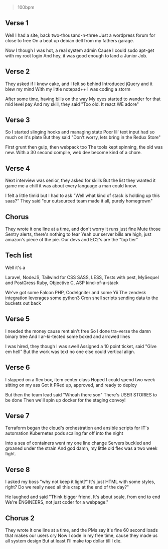 > 100bpm

## Verse 1
Well I had a site, back two-thousand-n-three
Just a wordpress forum for close to free 
On a beat up debian dell from my fathers garage.

Now I though I was hot, a real system admin
Cause I could sudo apt-get with my root login
And hey, it was good enough to land a Junior Job.

## Verse 2
They asked if I knew cake, and I felt so behind
Introduced jQuery and it blew my mind
With my little notepad++ I was coding a storm

After some time, having bills on the way
My eyes started to wander for that mid level pay
And my skill, they said "Too old. It react WE adore"

## Verse 3
So I started slinging hooks and managing state
Poor lil' text input had so much on it's plate
But they said "Don't worry, lets bring in the Redux Store"

First grunt then gulp, then webpack too
The tools kept spinning, the old was new.
With a 30 second compile, web dev become kind of a chore.

## Verse 4
Next interview was senior, they asked for skills
But the list they wanted it game me a chill
it was about every language a man could know.

I felt a little timid but I had to ask
"Well what kind of stack is holding up this saas?"
They said "our outsourced team made it all, purely homegrown"

## Chorus
They wrote it one line at a time, and don't worry it runs just fine
Mute those Sentry alerts, there's nothing to fear
Yeah our server bills are high, just amazon's piece of the pie.
Our devs and EC2's are the "top tier"

## Tech list
Well it's a 

Laravel, NodeJS, Tailwind for CSS
SASS, LESS, Tests with pest, MySequel and PostGress
Ruby, Objective C, ASP kind-of-a-stack

We've got some Falcon PHP, CodeIgniter and some Yii
The zendesk integration leverages some python3
Cron shell scripts sending data to the buckets out back 

## Verse 5
I needed the money cause rent ain't free
So I done tra-verse the damn binary tree
And I ar-ki-tected some boxed and arrowed lines

I was hired, they though I was swell
Assigned a 10 point ticket, said "Give em hell"
But the work was text no one else could vertical align.

## Verse 6
I slapped on a flex box, item center class
Hoped I could spend two week sitting on my ass
Got it PRed up, approved, and ready to deploy

But then the team lead said "Whoah there son"
There's USER STORIES to be done
Then we'll spin up docker for the staging convoy!

## Verse 7
Terraform began the cloud's orchestration
and ansible scripts for IT's automation
Kubernetes pods scaling far off into the night

Into a sea of containers went my one line change
Servers buckled and groaned under the strain
And god damn, my little old flex was a two week fight.

## Verse 8
I asked my boss "why not keep it light?"
It's just HTML with some styles, right?
Do we really need all this crap at the end of the day?"

He laughed and said "Think bigger friend,
It's about scale, from end to end
We're ENGINEERS, not just coder for a webpage."

## Chorus 2
They wrote it one line at a time, and the PMs say it's fine
60 second loads that makes our users cry
Now I code in my free time, cause they made us all system design
But at least I'll make top dollar till I die.
